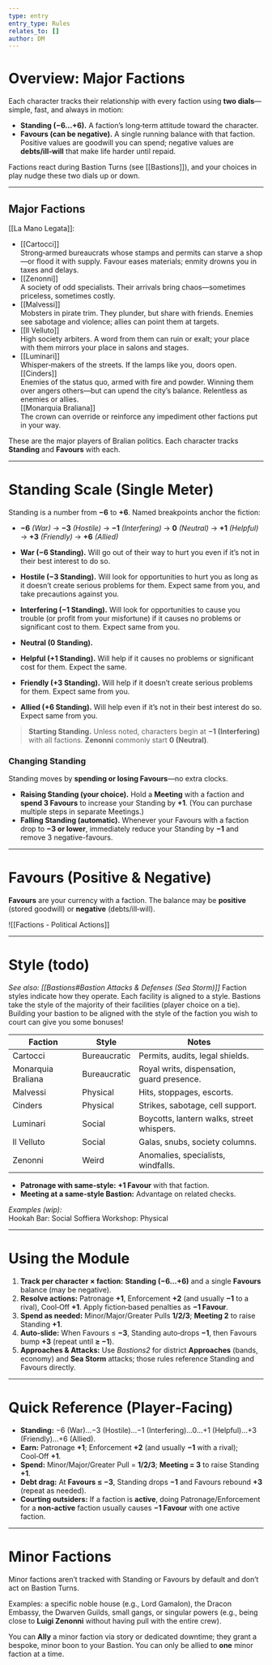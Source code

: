 ```yaml
---
type: entry
entry_type: Rules
relates_to: []
author: DM
---
```

# Overview: Major Factions
Each character tracks their relationship with every faction using **two dials**—simple, fast, and always in motion:

- **Standing (−6…+6).** A faction’s long‑term attitude toward the character.
- **Favours (can be negative).** A single running balance with that faction. Positive values are goodwill you can spend; negative values are **debts/ill‑will** that make life harder until repaid.

Factions react during Bastion Turns (see [[Bastions]]), and your choices in play nudge these two dials up or down.

---

## Major Factions

[[La Mano Legata]]:
- [[Cartocci]]  
    Strong‑armed bureaucrats whose stamps and permits can starve a shop—or flood it with supply. Favour eases materials; enmity drowns you in taxes and delays.
- [[Zenonni]]  
    A society of odd specialists. Their arrivals bring chaos—sometimes priceless, sometimes costly.
- [[Malvessi]]  
    Mobsters in pirate trim. They plunder, but share with friends. Enemies see sabotage and violence; allies can point them at targets.
- [[Il Velluto]]  
    High society arbiters. A word from them can ruin or exalt; your place with them mirrors your place in salons and stages.    
- [[Luminari]]  
    Whisper‑makers of the streets. If the lamps like you, doors open.  
[[Cinders]]  
    Enemies of the status quo, armed with fire and powder. Winning them over angers others—but can upend the city’s balance. Relentless as enemies or allies.  
[[Monarquia Braliana]]  
    The crown can override or reinforce any impediment other factions put in your way.


These are the major players of Bralian politics. Each character tracks **Standing** and **Favours** with each.

---

# Standing Scale (Single Meter)
Standing is a number from **−6** to **+6**. Named breakpoints anchor the fiction:

- **−6** _(War)_ → **−3** _(Hostile)_ → **−1** _(Interfering)_ → **0** _(Neutral)_ → **+1** _(Helpful)_ → **+3** _(Friendly)_ → **+6** _(Allied)_

- **War (−6 Standing).** Will go out of their way to hurt you even if it’s not in their best interest to do so. 
- **Hostile (−3 Standing).** Will look for opportunities to hurt you as long as it doesn’t create serious problems for them. Expect same from you, and take precautions against you.
- **Interfering (−1 Standing).** Will look for opportunities to cause you trouble (or profit from your misfortune) if it causes no problems or significant cost to them. Expect same from you.
- **Neutral (0 Standing).**
- **Helpful (+1 Standing).** Will help if it causes no problems or significant cost for them. Expect the same.
- **Friendly (+3 Standing).** Will help if it doesn’t create serious problems for them. Expect same from you.
- **Allied (+6 Standing).** Will help even if it’s not in their best interest do so. Expect same from you.

> **Starting Standing.** Unless noted, characters begin at **−1 (Interfering)** with all factions. **Zenonni** commonly start **0 (Neutral)**.

### Changing Standing
Standing moves by **spending or losing Favours**—no extra clocks.

- **Raising Standing (your choice).** Hold a **Meeting** with a faction and **spend 3 Favours** to increase your Standing by **+1**. (You can purchase multiple steps in separate Meetings.)
- **Falling Standing (automatic).** Whenever your Favours with a faction drop to **−3 or lower**, immediately reduce your Standing by **−1** and remove 3 negative-favours.


---

# Favours (Positive & Negative)
**Favours** are your currency with a faction. The balance may be **positive** (stored goodwill) or **negative** (debts/ill‑will).

![[Factions - Political Actions]]


---

# Style (todo)
*See also: [[Bastions#Bastion Attacks & Defenses (Sea Storm)]]*
Faction styles indicate how they operate. 
Each facility is aligned to a style. Bastions take the style of the majority of their facilities (player choice on a tie). Building your bastion to be aligned with the style of the faction you wish to court can give you some bonuses!

| Faction                                         | Style        | Notes                                      |
| ----------------------------------------------- | ------------ | ------------------------------------------ |
| Cartocci                                        | Bureaucratic | Permits, audits, legal shields.            |
| Monarquia Braliana                              | Bureaucratic | Royal writs, dispensation, guard presence. |
| Malvessi                                        | Physical     | Hits, stoppages, escorts.                  |
| Cinders                                         | Physical     | Strikes, sabotage, cell support.           |
| Luminari                                        | Social       | Boycotts, lantern walks, street whispers.  |
| Il Velluto                                      | Social       | Galas, snubs, society columns.             |
| Zenonni                                         | Weird        | Anomalies, specialists, windfalls.         |
- **Patronage with same-style:** **+1 Favour** with that faction.
- **Meeting at a same-style Bastion:** Advantage on related checks.

_Examples (wip):_  
Hookah Bar: Social
Soffiera Workshop: Physical

---

# Using the Module
1. **Track per character × faction:** **Standing (−6…+6)** and a single **Favours** balance (may be negative).
2. **Resolve actions:** Patronage **+1**, Enforcement **+2** (and usually **−1** to a rival), Cool‑Off **+1**. Apply fiction‑based penalties as **−1 Favour**.
3. **Spend as needed:** Minor/Major/Greater Pulls **1/2/3**; **Meeting 2** to raise Standing **+1**.
4. **Auto‑slide:** When Favours ≤ **−3**, Standing auto‑drops **−1**, then Favours bump **+3** (repeat until **≥ −1**).
5. **Approaches & Attacks:** Use _Bastions2_ for district **Approaches** (bands, economy) and **Sea Storm** attacks; those rules reference Standing and Favours directly.

---

# Quick Reference (Player‑Facing)
- **Standing:** −6 (War)…−3 (Hostile)…−1 (Interfering)…0…+1 (Helpful)…+3 (Friendly)…+6 (Allied).
- **Earn:** Patronage **+1**; Enforcement **+2** (and usually **−1** with a rival); Cool‑Off **+1**.
- **Spend:** Minor/Major/Greater Pull = **1/2/3**; **Meeting = 3** to raise Standing **+1**.
- **Debt drag:** At **Favours ≤ −3**, Standing drops **−1** and Favours rebound **+3** (repeat as needed).
- **Courting outsiders:** If a faction is **active**, doing Patronage/Enforcement for a **non‑active** faction usually causes **−1 Favour** with one active faction.    

---

# Minor Factions
Minor factions aren’t tracked with Standing or Favours by default and don’t act on Bastion Turns.

Examples: a specific noble house (e.g., Lord Gamalon), the Dracon Embassy, the Dwarven Guilds, small gangs, or singular powers (e.g., being close to **Luigi Zenonni** without having pull with the entire crew).

You can **Ally** a minor faction via story or dedicated downtime; they grant a bespoke, minor boon to your Bastion. You can only be allied to **one** minor faction at a time.

